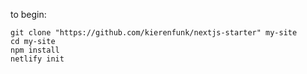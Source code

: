 to begin:
```
git clone "https://github.com/kierenfunk/nextjs-starter" my-site
cd my-site
npm install
netlify init
```
